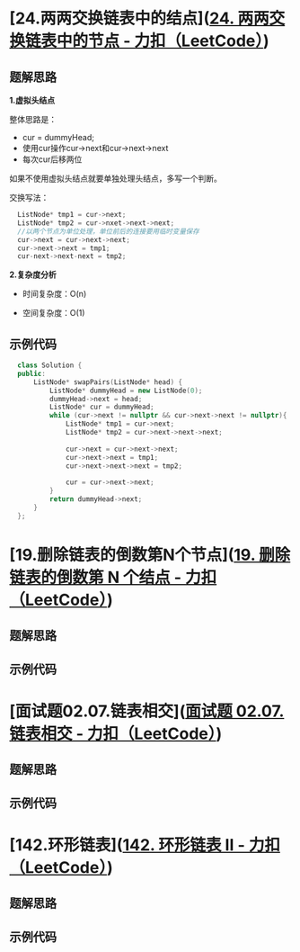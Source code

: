 # [24.两两交换链表中的结点]([24. 两两交换链表中的节点 - 力扣（LeetCode）](https://leetcode.cn/problems/swap-nodes-in-pairs/))

## 题解思路

**1.虚拟头结点**

整体思路是：

- cur = dummyHead;
- 使用cur操作cur->next和cur->next->next
- 每次cur后移两位

如果不使用虚拟头结点就要单独处理头结点，多写一个判断。

交换写法：

```C++
  ListNode* tmp1 = cur->next;
  ListNode* tmp2 = cur->nxet->next->next;
  //以两个节点为单位处理，单位前后的连接要用临时变量保存
  cur->next = cur->next->next;
  cur->next->next = tmp1;
  cur-next->next-next = tmp2;
```



**2.复杂度分析**

- 时间复杂度：O(n)

- 空间复杂度：O(1)

  

## 示例代码

```C++
  class Solution {
  public:
      ListNode* swapPairs(ListNode* head) {
          ListNode* dummyHead = new ListNode(0);
          dummyHead->next = head;
          ListNode* cur = dummyHead;
          while (cur->next != nullptr && cur->next->next != nullptr){
              ListNode* tmp1 = cur->next;
              ListNode* tmp2 = cur->next->next->next;
  
              cur->next = cur->next->next;
              cur->next->next = tmp1;
              cur->next->next->next = tmp2;
  
              cur = cur->next->next;
          }
          return dummyHead->next;
      }
  };
```



# [19.删除链表的倒数第N个节点]([19. 删除链表的倒数第 N 个结点 - 力扣（LeetCode）](https://leetcode.cn/problems/remove-nth-node-from-end-of-list/))

## 题解思路





## 示例代码

# [面试题02.07.链表相交]([面试题 02.07. 链表相交 - 力扣（LeetCode）](https://leetcode.cn/problems/intersection-of-two-linked-lists-lcci/))

## 题解思路

## 示例代码

# [142.环形链表]([142. 环形链表 II - 力扣（LeetCode）](https://leetcode.cn/problems/linked-list-cycle-ii/))

## 题解思路

## 示例代码

